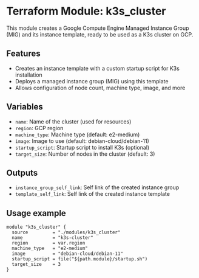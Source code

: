# Terraform Module: k3s_cluster

This module creates a Google Compute Engine Managed Instance Group (MIG) and its instance template, ready to be used as a K3s cluster on GCP.

## Features
- Creates an instance template with a custom startup script for K3s installation
- Deploys a managed instance group (MIG) using this template
- Allows configuration of node count, machine type, image, and more

## Variables
- `name`: Name of the cluster (used for resources)
- `region`: GCP region
- `machine_type`: Machine type (default: e2-medium)
- `image`: Image to use (default: debian-cloud/debian-11)
- `startup_script`: Startup script to install K3s (optional)
- `target_size`: Number of nodes in the cluster (default: 3)

## Outputs
- `instance_group_self_link`: Self link of the created instance group
- `template_self_link`: Self link of the created instance template

## Usage example
```hcl
module "k3s_cluster" {
  source         = "./modules/k3s_cluster"
  name           = "k3s-cluster"
  region         = var.region
  machine_type   = "e2-medium"
  image          = "debian-cloud/debian-11"
  startup_script = file("${path.module}/startup.sh")
  target_size    = 3
}
``` 